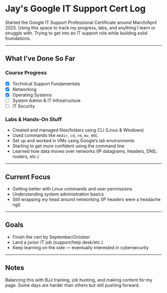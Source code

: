 # Jay's Google IT Support Cert Log

Started the Google IT Support Professional Certificate around March/April 2025. Using this space to track my progress, labs, and anything I learn or struggle with. Trying to get into an IT support role while building solid foundations.

---

## What I’ve Done So Far

### Course Progress
- [x] Technical Support Fundamentals
- [x] Networking
- [x] Operating Systems
- [ ] System Admin & IT Infrastructure
- [ ] IT Security

### Labs & Hands-On Stuff
- Created and managed files/folders using CLI (Linux & Windows)
- Used commands like `mkdir`, `cd`, `rm`, `mv`, etc.
- Set up and worked in VMs using Google’s lab environments
- Starting to get more confident using the command line
- Learned how data moves over networks (IP datagrams, headers, DNS, routers, etc.)

---

## Current Focus
- Getting better with Linux commands and user permissions
- Understanding system administration basics
- Still wrapping my head around networking (IP headers were a headache ngl)

---

## Goals
- Finish the cert by September/October
- Land a junior IT job (support/help desk/etc.)
- Keep learning on the side — eventually interested in cybersecurity

---

## Notes
Balancing this with BJJ training, job hunting, and making content for my page. Some days are harder than others but still pushing forward.

